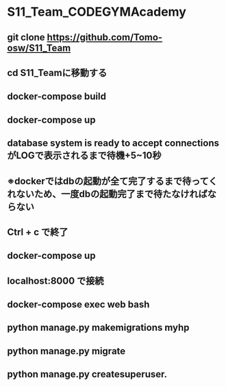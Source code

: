 # S11_Team_CODEGYMAcademy

## git clone https://github.com/Tomo-osw/S11_Team
## cd S11_Teamに移動する
## docker-compose build
## docker-compose up 
## database system is ready to accept connectionsがLOGで表示されるまで待機+5~10秒
## ※dockerではdbの起動が全て完了するまで待ってくれないため、一度dbの起動完了まで待たなければならない
## Ctrl + c で終了
## docker-compose up
## localhost:8000 で接続

## docker-compose exec web bash
## python manage.py makemigrations myhp
## python manage.py migrate
## python manage.py createsuperuser.
